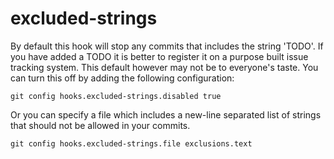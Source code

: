 # excluded-strings

By default this hook will stop any commits that includes the string 'TODO'. If you have added a TODO it is better to register it on a purpose built issue tracking system. This default however may not be to everyone's taste. You can turn this off by adding the following configuration:

```
git config hooks.excluded-strings.disabled true
```

Or you can specify a file which includes a new-line separated list of strings that should not be allowed in your commits.

```
git config hooks.excluded-strings.file exclusions.text
```
